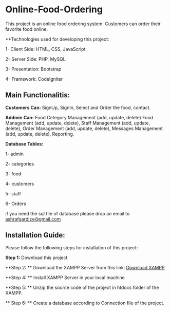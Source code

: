 # Online-Food-Ordering
This project is an online food ordering system. Customers can order their favorite food online.


**Technologies used for developing this project:


  1- Client Side: HTML, CSS, JavaScript
  
  
  2- Server Side: PHP, MySQL
  
  
  3- Presentation: Bootstrap
  
  
  4- Framework: CodeIgniter 
  
  
 ## Main Functionalitis:
  
  
  **Customers Can:** SignUp, SignIn, Select and Order the food, contact.
  
  
  **Addmin Can:** Food Cetegory Management (add, update, delete) Food Management (add, update, delete), Staff Management (add, update, delete), Order Management (add, update, delete), Messages Management (add, update, delete), Reporting. 
  
  **Database Tables:**
  
  1- admin
  
  2- categories
  
  3- food
  
  4- customers
  
  5- staff
  
  6- Orders
  
  if you need the sql file of database please drop an email to ashrafgardizy@gmail.com
  
## Installation Guide: 

Please follow the following steps for installation of this project:

**Step 1:** Download this project 

**Step 2: ** Download the XAMPP Server from this link: [Download XAMPP](https://www.apachefriends.org/download.html)

**Step 4: ** Install XAMPP Server in your local machine

**Step 5: ** Unzip the source code of the project in htdocs folder of the XAMPP.

** Step 6: ** Create a database according to Connection file of the project.
  
